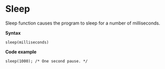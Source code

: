 # Sleep

Sleep function causes the program to sleep for a number of milliseconds.

**Syntax**

`sleep(milliseconds)`

**Code example**
```
sleep(1000); /* One second pause. */
```
